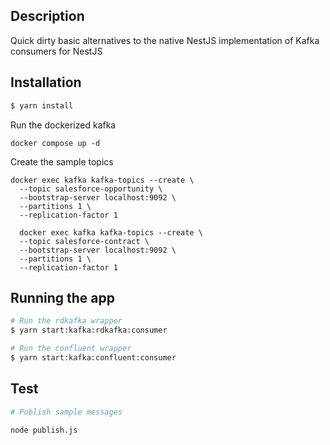 ## Description
Quick dirty basic alternatives to the native NestJS implementation of Kafka consumers for NestJS

## Installation

```bash
$ yarn install
```

Run the dockerized kafka 
```
docker compose up -d
```

Create the sample topics

```
docker exec kafka kafka-topics --create \
  --topic salesforce-opportunity \
  --bootstrap-server localhost:9092 \
  --partitions 1 \
  --replication-factor 1

  docker exec kafka kafka-topics --create \
  --topic salesforce-contract \
  --bootstrap-server localhost:9092 \
  --partitions 1 \
  --replication-factor 1
```


## Running the app

```bash
# Run the rdkafka wrapper
$ yarn start:kafka:rdkafka:consumer

# Run the confluent wrapper
$ yarn start:kafka:confluent:consumer
```

## Test

```bash
# Publish sample messages

node publish.js
```
